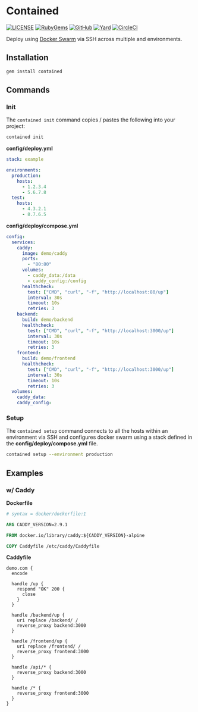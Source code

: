 # Contained

[![LICENSE](https://img.shields.io/badge/license-MIT-blue.svg)](https://github.com/ksylvest/contained/blob/main/LICENSE)
[![RubyGems](https://img.shields.io/gem/v/contained)](https://rubygems.org/gems/contained)
[![GitHub](https://img.shields.io/badge/github-repo-blue.svg)](https://github.com/ksylvest/contained)
[![Yard](https://img.shields.io/badge/docs-site-blue.svg)](https://contained.ksylvest.com)
[![CircleCI](https://img.shields.io/circleci/build/github/ksylvest/contained)](https://circleci.com/gh/ksylvest/contained)

Deploy using [Docker Swarm](https://docs.docker.com/engine/swarm/) via SSH across multiple and environments.

## Installation

```bash
gem install contained
```

## Commands

### Init

The `contained init` command copies / pastes the following into your project:

```bash
contained init
```

**config/deploy.yml**

```yaml
stack: example

environments:
  production:
    hosts:
      - 1.2.3.4
      - 5.6.7.8
  test:
    hosts:
      - 4.3.2.1
      - 8.7.6.5
```

**config/deploy/compose.yml**

```yaml
config:
  services:
    caddy:
      image: demo/caddy
      ports:
        - "80:80"
      volumes:
        - caddy_data:/data
        - caddy_config:/config
      healthcheck:
        test: ["CMD", "curl", "-f", "http://localhost:80/up"]
        interval: 30s
        timeout: 10s
        retries: 3
    backend:
      build: demo/backend
      healthcheck:
        test: ["CMD", "curl", "-f", "http://localhost:3000/up"]
        interval: 30s
        timeout: 10s
        retries: 3
    frontend:
      build: demo/frontend
      healthcheck:
        test: ["CMD", "curl", "-f", "http://localhost:3000/up"]
        interval: 30s
        timeout: 10s
        retries: 3
  volumes:
    caddy_data:
    caddy_config:
```

### Setup

The `contained setup` command connects to all the hosts within an environment via SSH and configures docker swarm using a stack defined in the **config/deploy/compose.yml** file.

```bash
contained setup --environment production
```

## Examples

### w/ Caddy

**Dockerfile**

```dockerfile
# syntax = docker/dockerfile:1

ARG CADDY_VERSION=2.9.1

FROM docker.io/library/caddy:${CADDY_VERSION}-alpine

COPY Caddyfile /etc/caddy/Caddyfile
```

**Caddyfile**

```caddyfile
demo.com {
  encode

  handle /up {
    respond "OK" 200 {
      close
    }
  }

  handle /backend/up {
    uri replace /backend/ /
    reverse_proxy backend:3000
  }

  handle /frontend/up {
    uri replace /frontend/ /
    reverse_proxy frontend:3000
  }

  handle /api/* {
    reverse_proxy backend:3000
  }

  handle /* {
    reverse_proxy frontend:3000
  }
}
```
